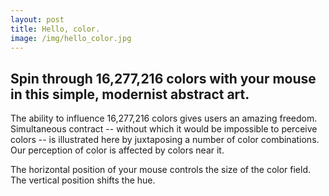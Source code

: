 ```yaml
---
layout: post
title: Hello, color.
image: /img/hello_color.jpg
---
```

Spin through 16,277,216 colors with your mouse in this simple, modernist abstract art.
---
<script src="//scott.ai/js/hello_color.js"></script>
<div id="hello-color-canvas">
</div>

The ability to influence 16,277,216 colors gives users an amazing freedom.   Simultaneous contract -- without
which it would be impossible to perceive colors -- is illustrated here by juxtaposing a number of color
combinations.  Our perception of color is affected by colors near it. 

The horizontal position of your mouse controls the size of the color field.  The vertical position shifts
the hue.


